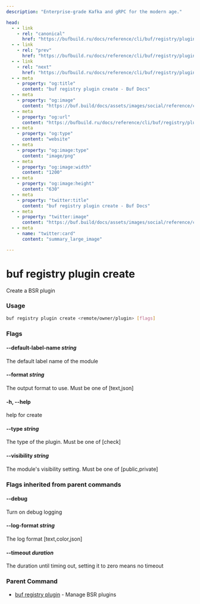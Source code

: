 ```yaml
---
description: "Enterprise-grade Kafka and gRPC for the modern age."

head:
  - - link
    - rel: "canonical"
      href: "https://bufbuild.ru/docs/reference/cli/buf/registry/plugin/create/"
  - - link
    - rel: "prev"
      href: "https://bufbuild.ru/docs/reference/cli/buf/registry/plugin/"
  - - link
    - rel: "next"
      href: "https://bufbuild.ru/docs/reference/cli/buf/registry/plugin/delete/"
  - - meta
    - property: "og:title"
      content: "buf registry plugin create - Buf Docs"
  - - meta
    - property: "og:image"
      content: "https://buf.build/docs/assets/images/social/reference/cli/buf/registry/plugin/create.png"
  - - meta
    - property: "og:url"
      content: "https://bufbuild.ru/docs/reference/cli/buf/registry/plugin/create/"
  - - meta
    - property: "og:type"
      content: "website"
  - - meta
    - property: "og:image:type"
      content: "image/png"
  - - meta
    - property: "og:image:width"
      content: "1200"
  - - meta
    - property: "og:image:height"
      content: "630"
  - - meta
    - property: "twitter:title"
      content: "buf registry plugin create - Buf Docs"
  - - meta
    - property: "twitter:image"
      content: "https://buf.build/docs/assets/images/social/reference/cli/buf/registry/plugin/create.png"
  - - meta
    - name: "twitter:card"
      content: "summary_large_image"

---
```


# buf registry plugin create

Create a BSR plugin

### Usage

```sh
buf registry plugin create <remote/owner/plugin> [flags]
```

### Flags

#### \--default-label-name _string_

The default label name of the module

#### \--format _string_

The output format to use. Must be one of \[text,json\]

#### \-h, --help

help for create

#### \--type _string_

The type of the plugin. Must be one of \[check\]

#### \--visibility _string_

The module's visibility setting. Must be one of \[public,private\]

### Flags inherited from parent commands

#### \--debug

Turn on debug logging

#### \--log-format _string_

The log format \[text,color,json\]

#### \--timeout _duration_

The duration until timing out, setting it to zero means no timeout

### Parent Command

- [buf registry plugin](../) - Manage BSR plugins
